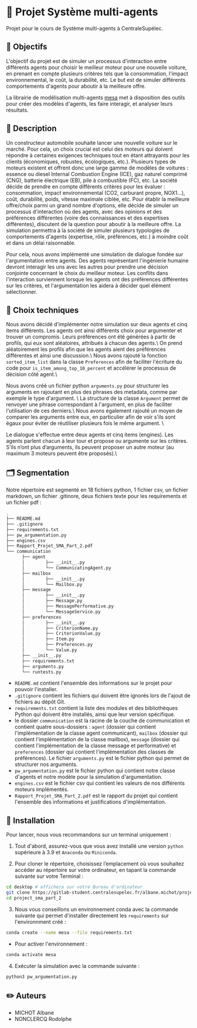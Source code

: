 # 🚙 Projet Système multi-agents
Projet pour le cours de Système multi-agents à CentraleSupélec.

## 🎯 Objectifs
L'objectif du projet est de simuler un processus d'interaction entre différents agents pour choisir le meilleur moteur pour une nouvelle voiture, en prenant en compte plusieurs critères tels que la consommation, l'impact environnemental, le coût, la durabilité, etc. Le but est de simuler différents comportements d'agents pour aboutir à la meilleure offre.  
 
La librairie de modélisation multi-agents [mesa](https://www.springerprofessional.de/en/utilizing-python-for-agent-based-modeling-the-mesa-framework/18470634) met à disposition des outils pour créer des modèles d'agents, les faire interagir, et analyser leurs résultats.

## :page_facing_up: Description
Un constructeur automobile souhaite lancer une nouvelle voiture sur le marché. Pour cela, un choix crucial est celui des moteurs qui doivent répondre à certaines exigences techniques tout en étant attrayants pour les clients (économiques, robustes, écologiques, etc.). Plusieurs types de moteurs existent et offrent donc une large gamme de modèles de voitures : essence ou diesel Internal Combustion Engine (ICE), gaz naturel comprimé (CNG), batterie électrique (EB), pile à combustible (FC), etc. La société décide de prendre en compte différents critères pour les évaluer : consommation, impact environnemental (CO2, carburant propre, NOX1...), coût, durabilité, poids, vitesse maximale ciblée, etc. Pour établir la meilleure offre/choix parmi un grand nombre d'options, elle décide de simuler un processus d'interaction où des agents, avec des opinions et des préférences différentes (voire des connaissances et des expertises différentes), discutent de la question pour aboutir à la meilleure offre. La simulation permettra à la société de simuler plusieurs typologies de comportements d'agents (expertise, rôle, préférences, etc.) à moindre coût et dans un délai raisonnable.  

Pour cela, nous avons implémenté une simulation de dialogue fondée sur l'argumentation entre agents. Des agents représentant l'ingénierie humaine devront interagir les uns avec les autres pour prendre une décision conjointe concernant le choix du meilleur moteur. Les conflits dans l'interaction surviennent lorsque les agents ont des préférences différentes sur les critères, et l'argumentation les aidera à décider quel élément sélectionner.

## 🤔 Choix techniques
Nous avons décidé d'implémenter notre simulation sur deux agents et cinq items différents. Les agents ont ainsi différents choix pour argumenter et trouver un compromis. Leurs préférences ont été générées à partir de profils, qui eux sont aléatoires, attribués à chacun des agents.\\
On prend aléatoirement les profils afin que les agents aient des préférences différentes et ainsi une discussion.\\
Nous avons rajouté la fonction ``sorted_item_list`` dans la classe ``Preferences`` afin de faciliter l'écriture du code pour ``is_item_among_top_10_percent`` et accélérer le processus de décision côté agent.\\

Nous avons créé un fichier python ``arguments.py`` pour structurer les arguments en rajoutant en plus des phrases des metadata, comme par exemple le type d'argument.  \\
La structure de la classe ``Argument`` permet de renvoyer une phrase correspondant à l'argument, en plus de faciliter l'utilisation de ces derniers.\\
Nous avons également rajouté un moyen de comparer les arguments entre eux, en particulier afin de voir s'ils sont égaux pour éviter de réutiliser plusieurs fois le même argument. \\

Le dialogue s'effectue entre deux agents et cinq items (engines). Les agents parlent chacun à leur tour et propose ou argumente sur les critères. S’ils n’ont plus d’arguments, ils peuvent proposer un autre moteur (au maximum 3 moteurs peuvent être proposés).\\

## :card_index_dividers: Segmentation
Notre répertoire est segmenté en 18 fichiers python, 1 fichier csv, un fichier markdown, un fichier .gitinore, deux fichiers texte pour les requirements et un fichier pdf :

```bash 
.
├── README.md
├── .gitignore
├── requirements.txt 
├── pw_argumentation.py
├── engines.csv
├── Rapport_Projet_SMA_Part_2.pdf
└── communication
      ├── agent
      │        ├── __init__.py
      │        └── CommunicatingAgent.py
      ├── mailbox
      │        ├── __init__.py
      │        └── Mailbox.py
      ├── message
      │        ├── __init__.py
      │        ├── Message.py
      │        ├── MessagePerformative.py
      │        └── MessageService.py
      ├── preferences
      │        ├── __init__.py
      │        ├── CriterionName.py
      │        ├── CriterionValue.py
      │        ├── Item.py
      │        ├── Preferences.py
      │        └── Value.py
      ├── __init__.py
      ├── requirements.txt
      ├── arguments.py
      └── runtests.py


```

- ``README.md`` contient l'ensemble des informations sur le projet pour pouvoir l'installer.
- ``.gitignore`` contient les fichiers qui doivent être ignorés lors de l'ajout de fichiers au dépôt Git.
- ``requirements.txt`` contient la liste des modules et des bibliothèques Python qui doivent être installés, ainsi que leur version spécifique.
- le dossier ``communication`` est la racine de la couche de communication et contient quatre sous-dossiers : ``agent`` (dossier qui contient l'implémentation de la classe agent communicant), ``mailbox`` (dossier qui contient l'implémentation de la classe mailbox), ``message`` (dossier qui contient l'implémentation de la classe message et performative) et ``preferences`` (dossier qui contient l'implémentation des classes de préférences). Le fichier ``arguments.py`` est le fichier python qui permet de structurer nos arguments.
- ``pw_argumentation.py`` est le fichier python qui contient notre classe d'agents et notre modèle pour la simulation d'argumentation.
- ``engines.csv`` est le fichier csv qui contient les valeurs de nos différents moteurs implémentés.
- ``Rapport_Projet_SMA_Part_2.pdf`` est le rapport du projet qui contient l'ensemble des informations et justifications d'implémentation.

## :wrench: Installation
Pour lancer, nous vous recommandons sur un terminal uniquement :

1. Tout d'abord, assurez-vous que vous avez installé une version `python` supérieure à 3.9 et `Anaconda` ou `Miniconda`. 

2. Pour cloner le répertoire, choisissez l’emplacement où vous souhaitez accéder au répertoire sur votre ordinateur, en tapant la commande suivante sur votre Terminal :
```bash
cd desktop # affichera sur votre Bureau d'ordinateur 
git clone https://gitlab-student.centralesupelec.fr/albane.michot/project_sma_part_2.git
cd project_sma_part_2
```

3. Nous vous conseillons un environnement conda avec la commande suivante qui permet d'installer directement les `requirements` sur l'environnment créé : 
```bash
conda create --name mesa --file requirements.txt
```
- Pour activer l'environnement :
```bash
conda activate mesa
```

4. Exécuter la simulation avec la commande suivante : 
```bash
python3 pw_argumentation.py
```

## :pencil2: Auteurs
- MICHOT Albane
- NONCLERCQ Rodolphe



